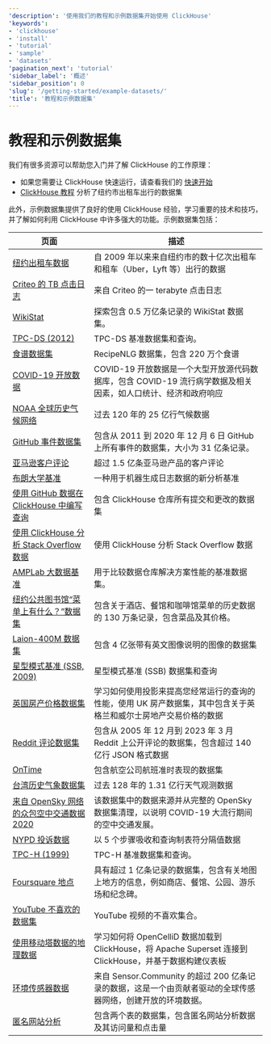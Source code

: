 ```yaml
---
'description': '使用我们的教程和示例数据集开始使用 ClickHouse'
'keywords':
- 'clickhouse'
- 'install'
- 'tutorial'
- 'sample'
- 'datasets'
'pagination_next': 'tutorial'
'sidebar_label': '概述'
'sidebar_position': 0
'slug': '/getting-started/example-datasets/'
'title': '教程和示例数据集'
---
```



# 教程和示例数据集

我们有很多资源可以帮助您入门并了解 ClickHouse 的工作原理：

- 如果您需要让 ClickHouse 快速运行，请查看我们的 [快速开始](../quick-start.mdx)
- [ClickHouse 教程](../tutorial.md) 分析了纽约市出租车出行的数据集

此外，示例数据集提供了良好的使用 ClickHouse 经验，学习重要的技术和技巧，并了解如何利用 ClickHouse 中许多强大的功能。示例数据集包括：

<!-- The following table is automatically generated at build time 
by https://github.com/ClickHouse/clickhouse-docs/blob/main/scripts/autogenerate-table-of-contents.sh -->
| 页面 | 描述 |
|-----|-----|
| [纽约出租车数据](/getting-started/example-datasets/nyc-taxi) | 自 2009 年以来来自纽约市的数十亿次出租车和租车（Uber，Lyft 等）出行的数据 |
| [Criteo 的 TB 点击日志](/getting-started/example-datasets/criteo) | 来自 Criteo 的一 terabyte 点击日志 |
| [WikiStat](/getting-started/example-datasets/wikistat) | 探索包含 0.5 万亿条记录的 WikiStat 数据集。 |
| [TPC-DS (2012)](/getting-started/example-datasets/tpcds) | TPC-DS 基准数据集和查询。 |
| [食谱数据集](/getting-started/example-datasets/recipes) | RecipeNLG 数据集，包含 220 万个食谱 |
| [COVID-19 开放数据](/getting-started/example-datasets/covid19) | COVID-19 开放数据是一个大型开放源代码数据库，包含 COVID-19 流行病学数据及相关因素，如人口统计、经济和政府响应 |
| [NOAA 全球历史气候网络](/getting-started/example-datasets/noaa) | 过去 120 年的 25 亿行气候数据 |
| [GitHub 事件数据集](/getting-started/example-datasets/github-events) | 包含从 2011 到 2020 年 12 月 6 日 GitHub 上所有事件的数据集，大小为 31 亿条记录。 |
| [亚马逊客户评论](/getting-started/example-datasets/amazon-reviews) | 超过 1.5 亿条亚马逊产品的客户评论 |
| [布朗大学基准](/getting-started/example-datasets/brown-benchmark) | 一种用于机器生成日志数据的新分析基准 |
| [使用 GitHub 数据在 ClickHouse 中编写查询](/getting-started/example-datasets/github) | 包含 ClickHouse 仓库所有提交和更改的数据集 |
| [使用 ClickHouse 分析 Stack Overflow 数据](/getting-started/example-datasets/stackoverflow) | 使用 ClickHouse 分析 Stack Overflow 数据 |
| [AMPLab 大数据基准](/getting-started/example-datasets/amplab-benchmark) | 用于比较数据仓库解决方案性能的基准数据集。 |
| [纽约公共图书馆“菜单上有什么？”数据集](/getting-started/example-datasets/menus) | 包含关于酒店、餐馆和咖啡馆菜单的历史数据的 130 万条记录，包含菜品及其价格。 |
| [Laion-400M 数据集](/getting-started/example-datasets/laion-400m-dataset) | 包含 4 亿张带有英文图像说明的图像的数据集 |
| [星型模式基准 (SSB, 2009)](/getting-started/example-datasets/star-schema) | 星型模式基准 (SSB) 数据集和查询 |
| [英国房产价格数据集](/getting-started/example-datasets/uk-price-paid) | 学习如何使用投影来提高您经常运行的查询的性能，使用 UK 房产数据集，其中包含关于英格兰和威尔士房地产交易价格的数据 |
| [Reddit 评论数据集](/getting-started/example-datasets/reddit-comments) | 包含从 2005 年 12 月到 2023 年 3 月 Reddit 上公开评论的数据集，包含超过 140 亿行 JSON 格式数据 |
| [OnTime](/getting-started/example-datasets/ontime) | 包含航空公司航班准时表现的数据集 |
| [台湾历史气象数据集](/getting-started/example-datasets/tw-weather) | 过去 128 年的 1.31 亿行天气观测数据 |
| [来自 OpenSky 网络的众包空中交通数据 2020](/getting-started/example-datasets/opensky) | 该数据集中的数据来源并从完整的 OpenSky 数据集清理，以说明 COVID-19 大流行期间的空中交通发展。 |
| [NYPD 投诉数据](/getting-started/example-datasets/nypd_complaint_data) | 以 5 个步骤吸收和查询制表符分隔值数据 |
| [TPC-H (1999)](/getting-started/example-datasets/tpch) | TPC-H 基准数据集和查询。 |
| [Foursquare 地点](/getting-started/example-datasets/foursquare-places) | 具有超过 1 亿条记录的数据集，包含有关地图上地方的信息，例如商店、餐馆、公园、游乐场和纪念碑。 |
| [YouTube 不喜欢的数据集](/getting-started/example-datasets/youtube-dislikes) | YouTube 视频的不喜欢集合。 |
| [使用移动塔数据的地理数据](/getting-started/example-datasets/cell-towers) | 学习如何将 OpenCelliD 数据加载到 ClickHouse，将 Apache Superset 连接到 ClickHouse，并基于数据构建仪表板 |
| [环境传感器数据](/getting-started/example-datasets/environmental-sensors) | 来自 Sensor.Community 的超过 200 亿条记录的数据，这是一个由贡献者驱动的全球传感器网络，创建开放的环境数据。 |
| [匿名网站分析](/getting-started/example-datasets/metrica) | 包含两个表的数据集，包含匿名网站分析数据及其访问量和点击量 |
